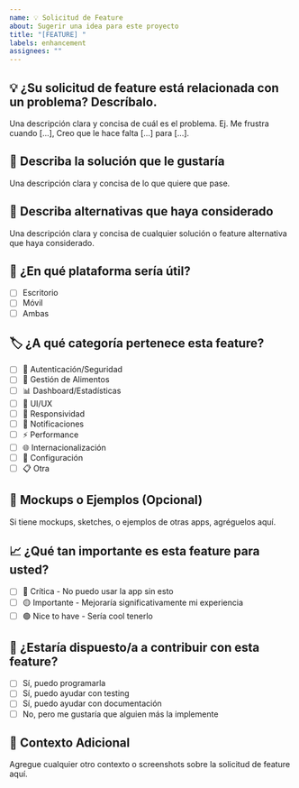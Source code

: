 ```yaml
---
name: 💡 Solicitud de Feature
about: Sugerir una idea para este proyecto
title: "[FEATURE] "
labels: enhancement
assignees: ""
---
```


## 💡 ¿Su solicitud de feature está relacionada con un problema? Descríbalo.

Una descripción clara y concisa de cuál es el problema. Ej. Me frustra cuando [...], Creo que le hace falta [...] para [...].

## 🎯 Describa la solución que le gustaría

Una descripción clara y concisa de lo que quiere que pase.

## 🔄 Describa alternativas que haya considerado

Una descripción clara y concisa de cualquier solución o feature alternativa que haya considerado.

## 📱 ¿En qué plataforma sería útil?

- [ ] Escritorio
- [ ] Móvil
- [ ] Ambas

## 🏷️ ¿A qué categoría pertenece esta feature?

- [ ] 🔐 Autenticación/Seguridad
- [ ] 🍕 Gestión de Alimentos
- [ ] 📊 Dashboard/Estadísticas
- [ ] 🎨 UI/UX
- [ ] 📱 Responsividad
- [ ] 🔔 Notificaciones
- [ ] ⚡ Performance
- [ ] 🌐 Internacionalización
- [ ] 🔧 Configuración
- [ ] 📋 Otra

## 🎨 Mockups o Ejemplos (Opcional)

Si tiene mockups, sketches, o ejemplos de otras apps, agréguelos aquí.

## 📈 ¿Qué tan importante es esta feature para usted?

- [ ] 🔴 Crítica - No puedo usar la app sin esto
- [ ] 🟡 Importante - Mejoraría significativamente mi experiencia
- [ ] 🟢 Nice to have - Sería cool tenerlo

## 🤝 ¿Estaría dispuesto/a a contribuir con esta feature?

- [ ] Sí, puedo programarla
- [ ] Sí, puedo ayudar con testing
- [ ] Sí, puedo ayudar con documentación
- [ ] No, pero me gustaría que alguien más la implemente

## 🔗 Contexto Adicional

Agregue cualquier otro contexto o screenshots sobre la solicitud de feature aquí.
